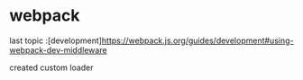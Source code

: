 # webpack

last topic :[development]https://webpack.js.org/guides/development#using-webpack-dev-middleware

created custom loader